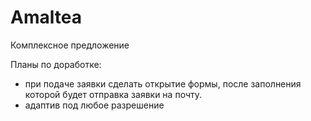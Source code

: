 # Amaltea 
Комплексное предложение

Планы по доработке:
- при подаче заявки сделать открытие формы, после заполнения которой будет отправка заявки на почту.
- адаптив под любое разрешение

